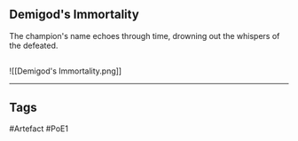 ## Demigod's Immortality
The champion's name echoes through time,
drowning out the whispers of the defeated.
##
![[Demigod's Immortality.png]]

---
## Tags
#Artefact
#PoE1